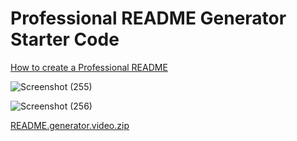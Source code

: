 # Professional README Generator Starter Code

[How to create a Professional README](https://coding-boot-camp.github.io/full-stack/github/professional-readme-guide)

![Screenshot (255)](https://user-images.githubusercontent.com/98847835/165019154-eadba062-7817-4d70-980d-6f6289f33e96.png)

![Screenshot (256)](https://user-images.githubusercontent.com/98847835/165019244-a9824423-aba5-4e7c-9de8-377e7537dfb8.png)


[README.generator.video.zip](https://github.com/lyuhan2828/README-Generator/files/8551732/README.generator.video.zip)

